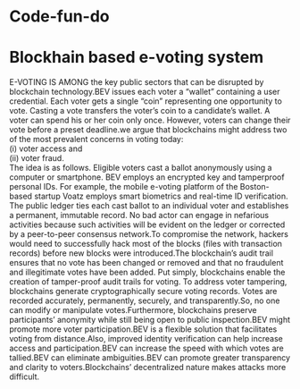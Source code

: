 # Code-fun-do
# Blockhain based e-voting system 
E-VOTING IS AMONG the key public sectors that can be disrupted by blockchain technology.BEV issues each voter a
“wallet” containing a user credential. Each voter gets a single “coin” representing one opportunity to vote. Casting a
 vote transfers the voter’s coin to a candidate’s wallet. A voter can spend his or her coin only once. However, voters 
can change their vote before a preset deadline.we argue that blockchains might address two of the most prevalent concerns 
in voting today:  <br />
(i) voter access and  <br />
(ii) voter fraud. <br />
The idea is as follows. Eligible voters cast a ballot anonymously using a computer or smartphone. BEV employs an encrypted key 
and tamperproof personal IDs. For example, the mobile e-voting platform of the Boston-based startup Voatz employs smart 
biometrics and real-time ID verification. The public ledger ties each cast ballot to an individual voter and establishes 
a permanent, immutable record. No bad actor can engage in nefarious activities because such activities will be evident 
on the ledger or corrected by a peer-to-peer consensus network.To compromise the network, hackers would need to 
successfully hack most of the blocks (files with transaction records) before new blocks were introduced.The 
blockchain’s audit trail ensures that no vote has been changed or removed and that no fraudulent and illegitimate votes
have been added. Put simply, blockchains enable the creation of tamper-proof audit trails for voting.
To address voter tampering, blockchains generate cryptographically secure voting records. Votes are recorded accurately,
permanently, securely, and transparently.So, no one can modify or manipulate votes.Furthermore, blockchains preserve 
participants’ anonymity while still being open to public inspection.BEV might promote more voter participation.BEV is a 
flexible solution that facilitates voting from distance.Also, improved identity verification can help increase access and
participation.BEV can increase the speed with which votes are tallied.BEV can eliminate ambiguities.BEV can promote greater
transparency and clarity to voters.Blockchains’ decentralized nature makes attacks more difficult.

